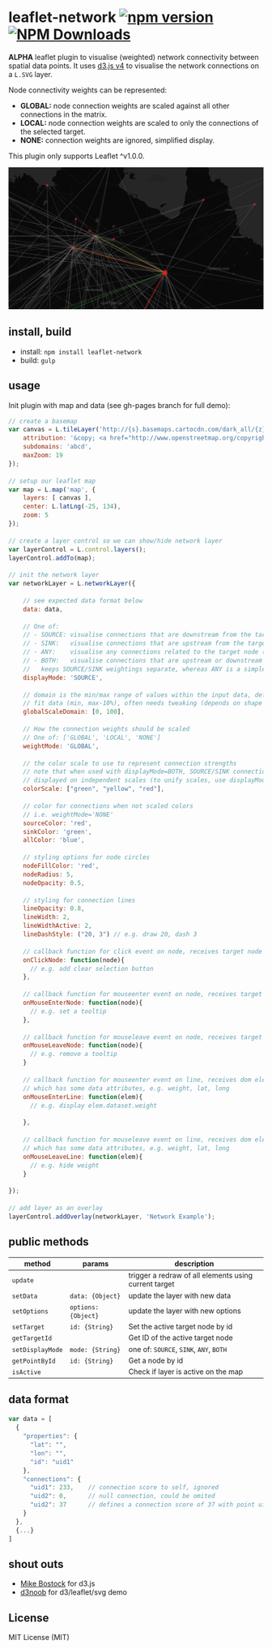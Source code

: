 # leaflet-network [![npm version][npm-image]][npm-url] [![NPM Downloads][npm-downloads-image]][npm-url]

**ALPHA** leaflet plugin to visualise (weighted) network connectivity between spatial data points.
It uses [d3.js v4](http://d3js.org) to visualise the network connections on a `L.SVG` layer.

Node connectivity weights can be represented:
- **GLOBAL:** node connection weights are scaled against all other connections in the matrix.
- **LOCAL:** node connection weights are scaled to only the connections of the selected target.
- **NONE:** connection weights are ignored, simplified display.

This plugin only supports Leaflet ^v1.0.0.

![Screenshot](/screenshots/leaflet-network.png?raw=true)

## install, build

* install: `npm install leaflet-network`
* build: `gulp`

## usage

Init plugin with map and data (see gh-pages branch for full demo):

```javascript
// create a basemap
var canvas = L.tileLayer('http://{s}.basemaps.cartocdn.com/dark_all/{z}/{x}/{y}.png', {
	attribution: '&copy; <a href="http://www.openstreetmap.org/copyright">OpenStreetMap</a> &copy; <a href="http://cartodb.com/attributions">CartoDB</a>',
	subdomains: 'abcd',
	maxZoom: 19
});

// setup our leaflet map
var map = L.map('map', {
	layers: [ canvas ],
	center: L.latLng(-25, 134),
	zoom: 5
});

// create a layer control so we can show/hide network layer
var layerControl = L.control.layers();
layerControl.addTo(map);

// init the network layer
var networkLayer = L.networkLayer({

	// see expected data format below
	data: data,

	// One of:
	// - SOURCE: visualise connections that are downstream from the target node
	// - SINK:   visualise connections that are upstream from the target node
	// - ANY:    visualise any connections related to the target node (useful if not concerned with SOURCE/SINKs)
	// - BOTH:   visualise connections that are upstream or downstream from the target node, differs to ANY as it
	//   keeps SOURCE/SINK weightings separate, whereas ANY is a simple merge
	displayMode: 'SOURCE',

	// domain is the min/max range of values within the input data, defaults to auto
	// fit data (min, max-10%), often needs tweaking (depends on shape of your data)
	globalScaleDomain: [0, 100],

    // How the connection weights should be scaled
	// One of: ['GLOBAL', 'LOCAL', 'NONE']
	weightMode: 'GLOBAL',

	// the color scale to use to represent connection strengths
	// note that when used with displayMode=BOTH, SOURCE/SINK connections will be
	// displayed on independent scales (to unify scales, use displayMode=ANY).
	colorScale: ["green", "yellow", "red"],

	// color for connections when not scaled colors
	// i.e. weightMode='NONE'
	sourceColor: 'red',
	sinkColor: 'green',
	allColor: 'blue',

	// styling options for node circles
	nodeFillColor: 'red',
	nodeRadius: 5,
	nodeOpacity: 0.5,

	// styling for connection lines
	lineOpacity: 0.8,
	lineWidth: 2,
	lineWidthActive: 2,
	lineDashStyle: ("20, 3") // e.g. draw 20, dash 3

	// callback function for click event on node, receives target node
	onClickNode: function(node){
	  // e.g. add clear selection button
	},

	// callback function for mouseenter event on node, receives target node
	onMouseEnterNode: function(node){
	  // e.g. set a tooltip
	},

	// callback function for mouseleave event on node, receives target node
	onMouseLeaveNode: function(node){
	  // e.g. remove a tooltip
	}

	// callback function for mouseenter event on line, receives dom elem
	// which has some data attributes, e.g. weight, lat, long
	onMouseEnterLine: function(elem){
	  // e.g. display elem.dataset.weight

	},

	// callback function for mouseleave event on line, receives dom elem
	// which has some data attributes, e.g. weight, lat, long
	onMouseLeaveLine: function(elem){
	  // e.g. hide weight
	}

});

// add layer as an overlay
layerControl.addOverlay(networkLayer, 'Network Example');
```

## public methods

|method|params|description|
|---|---|---|
|`update`||trigger a redraw of all elements using current target|
|`setData`|`data: {Object}`|update the layer with new data|
|`setOptions`|`options: {Object}`|update the layer with new options|
|`setTarget`|`id: {String}`|Set the active target node by id|
|`getTargetId`||Get ID of the active target node|
|`setDisplayMode`|`mode: {String}`|one of: `SOURCE`, `SINK`, `ANY`, `BOTH`|
|`getPointById`|`id: {String}`|Get a node by id|
|`isActive`||Check if layer is active on the map|


## data format

```javascript
var data = [
  {
    "properties": {
      "lat": "",
      "lon": "",
      "id": "uid1"
    },
    "connections": {
      "uid1": 233,    // connection score to self, ignored
      "uid2": 0,      // null connection, could be omited
      "uid2": 37      // defines a connection score of 37 with point uid2
    }
  },
  {...}
]
```

## shout outs

* [Mike Bostock](https://bost.ocks.org/mike/) for d3.js
* [d3noob](http://bl.ocks.org/d3noob/9267535) for d3/leaflet/svg demo

## License
MIT License (MIT)

[npm-image]: https://badge.fury.io/js/leaflet-network.svg
[npm-url]: https://www.npmjs.com/package/leaflet-network
[npm-downloads-image]: https://img.shields.io/npm/dt/leaflet-network.svg